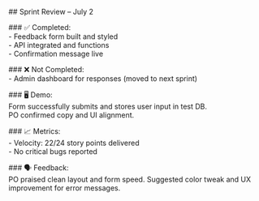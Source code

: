 \#\# Sprint Review – July 2

\#\#\# ✅ Completed:  
\- Feedback form built and styled  
\- API integrated and functions  
\- Confirmation message live

\#\#\# ❌ Not Completed:  
\- Admin dashboard for responses (moved to next sprint)

\#\#\# 🖥 Demo:  
Form successfully submits and stores user input in test DB.  
PO confirmed copy and UI alignment.

\#\#\# 📈 Metrics:  
\- Velocity: 22/24 story points delivered  
\- No critical bugs reported

\#\#\# 🗣 Feedback:  
PO praised clean layout and form speed. Suggested color tweak and UX improvement for error messages.

